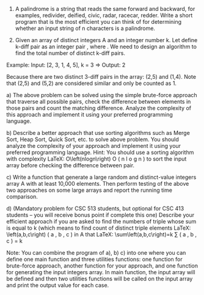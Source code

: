 1. A palindrome is a string that reads the same forward and backward, for examples, redivider, deified, civic, radar, racecar, redder. Write a short program that is the most efficient you can think of for determining whether an input string of n characters is a palindrome.

 

2. Given an array of distinct integers A and an integer number k. Let define k-diff pair as an integer pair , where . We need to design an algorithm to find the total number of distinct k-diff pairs.

Example: Input: [2, 3, 1, 4, 5], k = 3 => Output: 2

Because there are two distinct 3-diff pairs in the array: (2,5) and (1,4). Note that (2,5) and (5,2) are considered similar and only be counted as 1.

a) The above problem can be solved using the simple brute-force approach that traverse all possible pairs, check the difference between elements in those pairs and count the matching difference. Analyze the complexity of this approach and implement it using your preferred programming language.

b) Describe a better approach that use sorting algorithms such as Merge Sort, Heap Sort, Quick Sort, etc. to solve above problem. You should analyze the complexity of your approach and implement it using your preferred programming language. Hint: You should use a sorting algorithm with complexity LaTeX: O\left(nlogn\right) O ( n l o g n ) to  sort the input array before checking the difference between pair.

c) Write a function that generate a large random and distinct-value integers array A with at least 10,000 elements. Then perform testing of the above two approaches on some large arrays and report the running time comparison.

d) (Mandatory problem for CSC 513 students, but optional for CSC 413 students – you will receive bonus point if complete this one)
Describe your efficient approach if you are asked to find the numbers of triple whose sum is equal to k (which means to find count of distinct triple elements LaTeX: \left(a,b,c\right) ( a , b , c ) in A that LaTeX: \sum\left(a,b,c\right)=k ∑ ( a , b , c ) = k

Note: You can combine the program of a), b) c) into one where you can define one main function and three utilities functions: one function for brute-force approach, another function for your approach, and one function for generating the input integers array. In main function, the input array will be defined and then two utilities functions will be called on the input array and print the output value for each case.